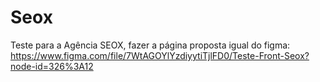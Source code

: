 # Seox
Teste para a Agência SEOX, fazer a página proposta igual do figma: https://www.figma.com/file/7WtAGOYlYzdiyytiTjlFD0/Teste-Front-Seox?node-id=326%3A12

